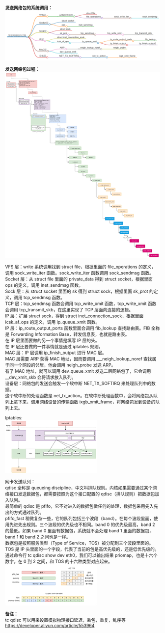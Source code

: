 **发送网络包的系统调用：**  
<img src="https://github.com/Yongli-Lisa/Linux-Notes1/blob/7c938533e1df9ecb7f5a121949dd6e844a3b34d0/Img/%E7%BD%91%E7%BB%9C%E9%80%9A%E4%BF%A1/%E5%8F%91%E9%80%81%E7%BD%91%E7%BB%9C%E5%8C%852.PNG" width="700px">  

  
**发送网络包过程：**  
<img src="https://github.com/Yongli-Lisa/Linux-Notes1/blob/7c938533e1df9ecb7f5a121949dd6e844a3b34d0/Img/%E7%BD%91%E7%BB%9C%E9%80%9A%E4%BF%A1/%E5%8F%91%E5%8C%85%E6%80%BB%E7%BB%93.png" width="1000px">  

VFS 层：write 系统调用找到 struct file，根据里面的 file_operations 的定义，调用 sock_write_iter 函数。sock_write_iter 函数调用 sock_sendmsg 函数。  
Socket 层：从 struct file 里面的 private_data 得到 struct socket，根据里面 ops 的定义，调用 inet_sendmsg 函数。  
Sock 层：从 struct socket 里面的 sk 得到 struct sock，根据里面 sk_prot 的定义，调用 tcp_sendmsg 函数。  
TCP 层：tcp_sendmsg 函数会调用 tcp_write_xmit 函数，tcp_write_xmit 函数会调用 tcp_transmit_skb，在这里实现了 TCP 层面向连接的逻辑。  
IP 层：扩展 struct sock，得到 struct inet_connection_sock，根据里面 icsk_af_ops 的定义，调用 ip_queue_xmit 函数。  
IP 层：ip_route_output_ports 函数里面会调用 fib_lookup 查找路由表。FIB 全称是 Forwarding Information Base，转发信息表，也就是路由表。  
在 IP 层里面要做的另一个事情是填写 IP 层的头。  
在 IP 层还要做的一件事情就是通过 iptables 规则。  
MAC 层：IP 层调用 ip_finish_output 进行 MAC 层。  
MAC 层需要 ARP 获得 MAC 地址，因而要调用 ___neigh_lookup_noref 查找属于同一个网段的邻居，他会调用 neigh_probe 发送 ARP。  
有了 MAC 地址，就可以调用 dev_queue_xmit 发送二层网络包了，它会调用 __dev_xmit_skb 会将请求放入队列。  
设备层：网络包的发送会触发一个软中断 NET_TX_SOFTIRQ 来处理队列中的数据。  
这个软中断的处理函数是 net_tx_action。在软中断处理函数中，会将网络包从队列上拿下来，调用网络设备的传输函数 ixgb_xmit_frame，将网络包发到设备的队列上去。
  
Iptables:  
<img src="https://github.com/Yongli-Lisa/Linux-Notes1/blob/7c938533e1df9ecb7f5a121949dd6e844a3b34d0/Img/%E7%BD%91%E7%BB%9C%E9%80%9A%E4%BF%A1/iptables.PNG" width="300px">  

  
网卡发送队列：  
qdisc 全称是 queueing discipline，中文叫排队规则。内核如果需要通过某个网络接口发送数据包，都需要按照为这个接口配置的 qdisc（排队规则）把数据包加入队列。  
最简单的 qdisc 是 pfifo，它不对进入的数据包做任何的处理，数据包采用先入先出的方式通过队列。   
pfifo_fast 稍微复杂一些，它的队列包括三个波段（band）。在每个波段里面，使用先进先出规则。三个波段的优先级也不相同。band 0 的优先级最高，band 2 的最低。如果 band 0 里面有数据包，系统就不会处理 band 1 里面的数据包，band 1 和 band 2 之间也是一样。  
数据包是按照服务类型（Type of Service，TOS）被分配到三个波段里面的。TOS 是 IP 头里面的一个字段，代表了当前的包是高优先级的，还是低优先级的。 
通过命令行 tc qdisc show dev eth0，我们可以输出结果 priomap，也是十六个数字。在 0 到 2 之间，和 TOS 的十六种类型对应起来。  
<img src="https://github.com/Yongli-Lisa/Linux-Notes1/blob/7c938533e1df9ecb7f5a121949dd6e844a3b34d0/Img/%E7%BD%91%E7%BB%9C%E9%80%9A%E4%BF%A1/%E5%8F%91%E5%8C%85%E9%98%9F%E5%88%97.PNG" width="300px">

  

**备注：**  
tc qdisc 可以用来设置模拟物理接口延迟，丢包，重复，乱序等  
https://developer.aliyun.com/article/553964
